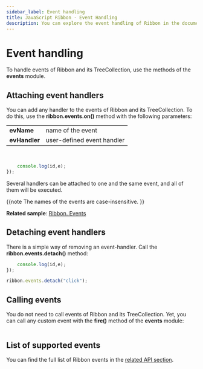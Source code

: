 ```yaml
---
sidebar_label: Event handling
title: JavaScript Ribbon - Event Handling 
description: You can explore the event handling of Ribbon in the documentation of the DHTMLX JavaScript UI library. Browse developer guides and API reference, try out code examples and live demos, and download a free 30-day evaluation version of DHTMLX Suite.
---
```


# Event handling

To handle events of Ribbon and its TreeCollection, use the methods of the **events** module.

## Attaching event handlers

You can add any handler to the events of Ribbon and its TreeCollection. To do this, use the **ribbon.events.on()**  method with the following parameters:

<table>
	<tbody>
        <tr>
			<td><b>evName</b></td>
			<td>name of the event</td>
		</tr>
        <tr>
			<td><b>evHandler</b></td>
			<td>user-defined event handler</td>
		</tr>
    </tbody>
</table>
<br/>

```javascript
	console.log(id,e);
});
```

Several handlers can be attached to one and the same event, and all of them will be executed.

{{note 
The names of the events are case-insensitive.
}}

**Related sample**: [Ribbon. Events](https://snippet.dhtmlx.com/i7cfddkl)

## Detaching event handlers

There is a simple way of removing an event-handler. Call the **ribbon.events.detach()** method:

```javascript
	console.log(id,e);
});

ribbon.events.detach("click"); 
```

## Calling events

You do not need to call events of Ribbon and its TreeCollection. Yet, you can call any custom event with the **fire()** method of the **events** module:

```javascript
```

## List of supported events

You can find the full list of Ribbon events in the [related API section](ribbon/api/api_overview.md#ribbon-events).
